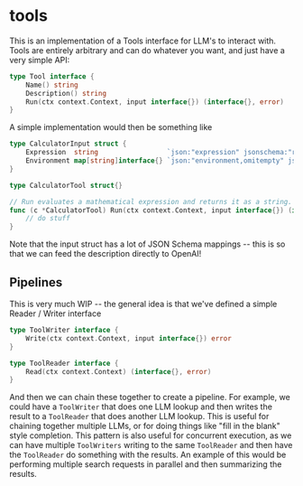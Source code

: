 # tools

This is an implementation of a Tools interface for LLM's to interact with. Tools are entirely arbitrary and can do whatever you want, and just have a very simple API:

```go
type Tool interface {
	Name() string
	Description() string
	Run(ctx context.Context, input interface{}) (interface{}, error)
}
```

A simple implementation would then be something like 

```go
type CalculatorInput struct {
	Expression  string                 `json:"expression" jsonschema:"required" jsonschema_description:"mathematical expression to evaluate"`
	Environment map[string]interface{} `json:"environment,omitempty" jsonschema_description:"optional environment variables to use when evaluating the expression"`
}

type CalculatorTool struct{}

// Run evaluates a mathematical expression and returns it as a string.
func (c *CalculatorTool) Run(ctx context.Context, input interface{}) (interface{}, error) {
    // do stuff
}
```

Note that the input struct has a lot of JSON Schema mappings -- this is so that we can feed the description directly to OpenAI!

## Pipelines

This is very much WIP -- the general idea is that we've defined a simple Reader / Writer interface

```go
type ToolWriter interface {
	Write(ctx context.Context, input interface{}) error
}

type ToolReader interface {
	Read(ctx context.Context) (interface{}, error)
}
```

And then we can chain these together to create a pipeline. For example, we could have a `ToolWriter` that does one LLM lookup and then writes the result to a `ToolReader` that does another LLM lookup. This is useful for chaining together multiple LLMs, or for doing things like "fill in the blank" style completion. This pattern is also useful for concurrent execution, as we can have multiple `ToolWriters` writing to the same `ToolReader` and then have the `ToolReader` do something with the results. An example of this would be performing multiple search requests in parallel and then summarizing the results.